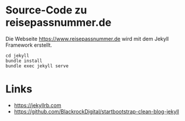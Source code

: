 # Source-Code zu reisepassnummer.de

Die Webseite https://www.reisepassnummer.de wird mit dem Jekyll Framework
erstellt.

    cd jekyll
    bundle install
    bundle exec jekyll serve

# Links

- https://jekyllrb.com
- https://github.com/BlackrockDigital/startbootstrap-clean-blog-jekyll
